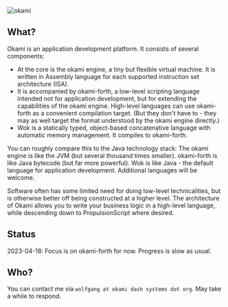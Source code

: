![okami](okami.png)

## What?

Okami is an application development platform. It consists of several components:

- At the core is the okami engine, a tiny but flexible virtual machine.
  It is written in Assembly language for each supported instruction set architecture (ISA).
- It is accompanied by okami-forth, a low-level scripting language intended not for application development, but for extending the capabilities of the okami engine.
   High-level languages can use okami-forth as a convenient compilation target.
   (But they don't have to - they may as well target the format understood by the okami engine directly.)
- Wok is a statically typed, object-based concatenative language with automatic memory management.
  It compiles to okami-forth.

You can roughly compare this to the Java technology stack:
The okami engine is like the JVM (but several thousand times smaller).
okami-forth is like Java bytecode (but far more powerful).
Wok is like Java - the default language for application development.
Additional languages will be welcome.

Software often has some limited need for doing low-level technicalities,
but is otherwise better off being constructed at a higher level.
The architecture of Okami allows you to write your business logic in a high-level language,
while descending down to PropulsionScript where desired.

## Status

2023-04-18: Focus is on okami-forth for now.
Progress is slow as usual.

## Who?

You can contact me via `wolfgang at okami dash systems dot org`.
May take a while to respond.
